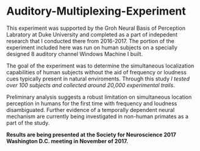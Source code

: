 # Auditory-Multiplexing-Experiment

This experiment was supported by the Groh Neural Basis of Perception Labratory at Duke University and completed as a part of indepedent research that I conducted there from  2016-2017. The portion of the experiment included here was run on human subjects on a specially designed 8 auditory channel Windows Machine I built. 

The goal of the experiment was to determine the simultaneous localization capabilities of human subjects without the aid of frequency or loudness cues typically present in natural enviroments. Through this study _I tested over 100 subjects and collected around 20,000 experimental trails_. 

Preliminary analysis suggests a robust limitation on simultaneous location perception in humans for the first time with frequency and loudness disambiguated. Further evidence of a temporally dependent neural mechanism are currently being investigated in non-human primates as a part of the study. 

__Results are being presented at the Society for Neuroscience 2017 Washington D.C. meeting in November of 2017.__
